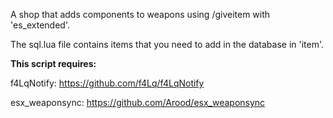 A shop that adds components to weapons using /giveitem with 'es_extended'. 

The sql.lua file contains items that you need to add in the database in 'item'.

<b>This script requires:</b>

f4LqNotify: https://github.com/f4Lq/f4LqNotify

esx_weaponsync: https://github.com/Arood/esx_weaponsync
